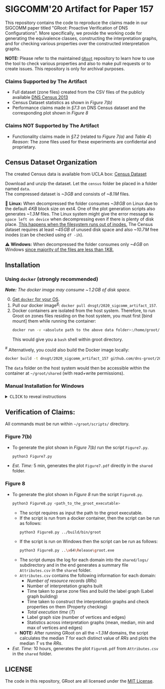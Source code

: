 # SIGCOMM'20 Artifact for Paper 157

This repository contains the code to reproduce the claims made in our SIGCOMM paper titled "GRoot: Proactive Verification of DNS Configurations". More specifically, we provide the working code for generating the equivalence classes, constructing the interpretation graphs, and for checking various properties over the constructed interpretation graphs.

**NOTE:** Please refer to the maintained [`GRoot`](https://github.com/dns-groot/groot) repository to learn how to use the tool to check various properties and also to make pull requests or to create issues. This repository is only for archival purposes. 

### Claims Supported by The Artifact
- Full dataset (zone files) created from the CSV files of the publicly available [DNS Census 2013](https://dnscensus2013.neocities.org/index.html)
- Census Dataset statistics as shown in _Figure 7(b)_
- Performance claims made in _&sect;7.3_ on DNS Census dataset and the corresponding plot shown in _Figure 8_  
    
### Claims NOT Supported by The Artifact
- Functionality claims made in _&sect;7.2_ (related to _Figure 7(a)_ and _Table 4_)  
  _Reason_: The zone files used for these experiments are confidental and proprietary.

## Census Dataset Organization
The created Census data is available from UCLA box:  [Census Dataset](https://ucla.box.com/s/tod4z48cb66hjgto2dg7fel7gj21bt4s)

Download and unzip the dataset. Let the `census` folder be placed in a folder named `data`.  
The compressed dataset is _~3&hairsp;GB_ and consists of _~8.1&hairsp;M_ files. 

:rotating_light: **Linux:** When decompressed the folder consumes  _~38&hairsp;GB_ on Linux due to the default _4&hairsp;KB_ block size on ext4. One of the plot generation scripts also generates _~1.3&hairsp;M_ files. The Linux system might give the error message `No space left on device` when decompressing even if there is plenty of disk place. [This happens when the filesystem runs out of inodes.](https://scoutapm.com/blog/understanding-disk-inodes) The Census dataset requires at least  _~45&hairsp;GB_ of unused disk space and also _~10.7&hairsp;M_ free inodes (can be checked using `df -ih`).

:warning: **Windows:** When decompressed the folder consumes only _~4&hairsp;GB_ on Windows [since majority of the files are less than _1&hairsp;KB_.](https://superuser.com/questions/1030800/how-can-a-files-size-on-disk-be-0-bytes-when-theres-data-in-it)

## Installation

### Using `docker` (strongly recommended)

_**Note:** The docker image may consume  ~&hairsp;1.2&hairsp;GB of disk space._

0. [Get `docker` for your OS](https://docs.docker.com/install).
1. Pull our docker image<sup>[#](#note_1)</sup>: `docker pull dnsgt/2020_sigcomm_artifact_157`.
2. Docker containers are isolated from the host system.
Therefore, to run Groot on zones files residing on the host system,
you must first [bind mount] them while running the container:
    ```bash
    docker run -v <absolute path to the above data folder>:/home/groot/groot/shared -it dnsgt/2020_sigcomm_artifact_157
    ```
    This would give you a `bash` shell within groot directory.
 

<a name="note_1"><sup>#</sup></a> Alternatively, you could also build the Docker image locally:

```bash
docker build -t dnsgt/2020_sigcomm_artifact_157 github.com/dns-groot/2020_sigcomm_artifact_157
```

The `data` folder on the host system would then be accessible within the container at `~/groot/shared` (with read+write permissions). 

### Manual Installation for Windows

<details>

<summary><kbd>CLICK</kbd> to reveal instructions</summary>

1. Install [`vcpkg`](https://docs.microsoft.com/en-us/cpp/build/vcpkg?view=vs-2019) package manager to install dependecies. 
2. Install the C++ libraries (64 bit versions) using:
    - .\vcpkg.exe install boost-serialization:x64-windows boost-flyweight:x64-windows boost-dynamic-bitset:x64-windows boost-graph:x64-windows  boost-accumulators:x64-windows docopt:x64-windows nlohmann-json:x64-windows spdlog:x64-windows
    - .\vcpkg.exe integrate install 
3. Clone the repository (with  `--recurse-submodules`) and open the solution (groot.sln) using Visual Studio. Set the platform to x64 and mode to Release.
4. Configure the project properties to use ISO C++17 Standard (std:c++17) for C++ language standard.
5. Set `groot` as `Set as Startup Project` using the solution explorer in the Visual Studio. Build the project using visual studio to generate the executable. The executable would be located at `~\groot\x64\Release\`.
6. Install python3 and `matplotlib` library.
7. Move the `data` folder to the top of this repository and rename the folder to `shared`.
</details>


## Verification of Claims:

All commands must be run within `~/groot/scripts/` directory.  

### Figure 7(b)

- To generate the plot shown in _Figure 7(b)_ run the script `Figure7.py`.
     ```bash
     python3 Figure7.py
     ```
- _Est. Time:_ 5 min, generates the plot `Figure7.pdf` directly in the `shared` folder.

### Figure 8

- To generate the plot shown in _Figure 8_ run the script `Figure8.py`.
     ```bash
     python3 Figure8.py <path_to_the_groot_executable>
     ```
     - The script requires as input the path to the groot executable.
     - If the script is run from a docker container, then the script can be run as follows:
          ```bash
          python3 Figure8.py ../build/bin/groot
          ```
     - If the script is run on Windows then the script can be run as follows:
          ```bash
          python3 Figure8.py ..\x64\Release\groot.exe
          ```
     - The script dumps the log for each domain into the `shared/logs/` subdirectory and in the end generates a summary file `Attributes.csv` in the `shared` folder.
     - `Attributes.csv` contains the following information for each domain:
        - _Number of resource records_ (_RRs_)
        - Number of interpretation graphs built
        - Time taken to parse zone files and build the label graph (Label graph building)
        - Time taken to construct the interpretation graphs and check properties on them (Property checking)
        - _Total execution time_ (_T_)
        - Label graph size (number of vertices and edges)
        - Statistics across interpretation graphs (mean, median, min and max of vertices and edges)  
     - **NOTE:** After running GRoot on all the _~1.3&hairsp;M_ domains, the script calculates the median _T_ for each distinct value of _RRs_ and plots the median _T_ vs the _RRs_. 
- _Est. Time:_ 10 hours, generates the plot `Figure8.pdf` from `Attributes.csv` in the `shared` folder.

## LICENSE

The code in this repository, GRoot are all licensed under the [MIT License](LICENSE).

